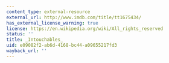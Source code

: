 ```yaml
---
content_type: external-resource
external_url: http://www.imdb.com/title/tt1675434/
has_external_license_warning: true
license: https://en.wikipedia.org/wiki/All_rights_reserved
status: ''
title: _Intouchables_
uid: e09082f2-ab6d-4168-bc44-a09655217fd3
wayback_url: ''
---
```

